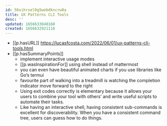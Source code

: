 ```yaml
---
id: 56xihrxel0g5webdkncrw8a
title: UX Patterns CLI Tools
desc: ''
updated: 1656633048160
created: 1656632921118
---
```


- [[p.hasURL]] https://lucasfcosta.com/2022/06/01/ux-patterns-cli-tools.html
- [[p.hasSummaryPoints]]
  - implement interactive usage modes
  - [[p.wasInspirationFor]] using shell instead of mattermost
  - you can even have beautiful animated charts if you use libraries like Go’s termui
  - favourite part of walking into a treadmill is watching the completion indicator move forward to the right
  - Using exit codes correctly is elementary because it allows your users to combine your tool with others’ and write useful scripts to automate their tasks.
  - Like having an interactive shell, having consistent sub-commands is excellent for discoverability. When you have a consistent command tree, users can guess how to do things.
